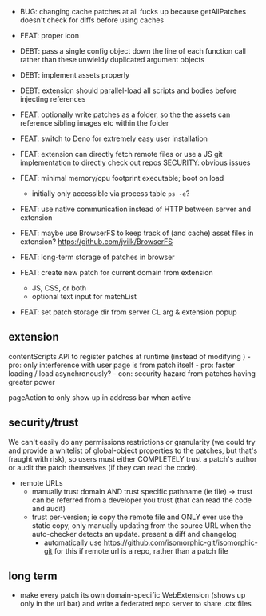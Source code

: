- BUG: changing cache.patches at all fucks up because getAllPatches doesn't check for diffs before using caches

- FEAT: proper icon

- DEBT: pass a single config object down the line of each function call rather than these unwieldy duplicated argument objects

- DEBT: implement assets properly

- DEBT: extension should parallel-load all scripts and bodies before injecting references

- FEAT: optionally write patches as a folder, so the the assets can reference sibling images etc within the folder

- FEAT: switch to Deno for extremely easy user installation

- FEAT: extension can directly fetch remote files or use a JS git implementation to directly check out repos
	SECURITY: obvious issues

- FEAT: minimal memory/cpu footprint executable; boot on load
	- initially only accessible via process table `ps -e`?

- FEAT: use native communication instead of HTTP between server and extension

- FEAT: maybe use BrowserFS to keep track of (and cache) asset files in extension? https://github.com/jvilk/BrowserFS

- FEAT: long-term storage of patches in browser 

- FEAT: create new patch for current domain from extension
	- JS, CSS, or both
	- optional text input for matchList

- FEAT: set patch storage dir from server CL arg & extension popup

## extension

contentScripts API to register patches at runtime (instead of modifying <head>)
	- pro: only interference with user page is from patch itself
	- pro: faster loading / load asynchronously?
	- con: security hazard from patches having greater power

pageAction to only show up in address bar when active

## security/trust

We can't easily do any permissions restrictions or granularity (we could try and provide a whitelist of global-object properties to the patches, but that's fraught with risk), so users must either COMPLETELY trust a patch's author or audit the patch themselves (if they can read the code).

- remote URLs
	- manually trust domain AND trust specific pathname (ie file) -> trust can be referred from a developer you trust (that can read the code and audit)
	- trust per-version; ie copy the remote file and ONLY ever use the static copy, only manually updating from the source URL when the auto-checker detects an update. present a diff and changelog
		- automatically use https://github.com/isomorphic-git/isomorphic-git for this if remote url is a repo, rather than a patch file

## long term

- make every patch its own domain-specific WebExtension (shows up only in the url bar) and write a federated repo server to share .ctx files